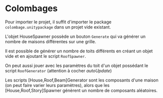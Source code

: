 # Colombages

Pour importer le projet, il suffit d'importer le package `colombage.unitypackage` dans un projet vide existant.

L'objet HouseSpawner possède un bouton `Generate` qui va générer un nombre de maisons différentes sur une grille.

Il est possible de générer un nombre de toits différents en créant un objet vide et en ajoutant le script `RoofSpawner`.

On peut aussi jouer avec les paramètres du toit d'un objet possédant le script `RoofGenerator` (attention à cocher *autoUpdate*)

Les scripts [House,Roof,Beam]Generator sont les composants d'une maison (on peut faire varier leurs paramètres), alors que les [House,Roof,Story]Spawner génèrent un nombre de composants aléatoires.
